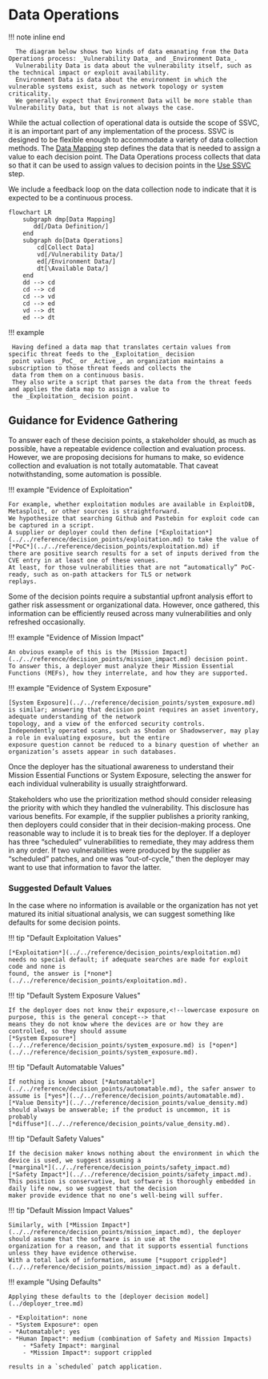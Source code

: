 # Data Operations

!!! note inline end

      The diagram below shows two kinds of data emanating from the Data Operations process: _Vulnerability Data_ and _Environment Data_.
      Vulnerability Data is data about the vulnerability itself, such as the technical impact or exploit availability.
      Environment Data is data about the environment in which the vulnerable systems exist, such as network topology or system criticality.
      We generally expect that Environment Data will be more stable than Vulnerability Data, but that is not always the case.

While the actual collection of operational data is outside the scope of SSVC, it is an important part of any implementation
of the process.
SSVC is designed to be flexible enough to accommodate a variety of data collection methods.
The [Data Mapping](prepare.md) step defines the data that is needed to assign a value to each decision point.
The Data Operations process collects that data so that it can be used to assign values to decision points in the 
[Use SSVC](use.md) step.

We include a feedback loop on the data collection node to indicate that it is expected to be a continuous process. 

```mermaid
flowchart LR
    subgraph dmp[Data Mapping]
       dd[/Data Definition/]
    end
    subgraph do[Data Operations]
        cd[Collect Data]
        vd[/Vulnerability Data/]
        ed[/Environment Data/]
        dt[\Available Data/]
    end
    dd --> cd
    cd --> cd
    cd --> vd
    cd --> ed
    vd --> dt
    ed --> dt
```

!!! example

     Having defined a data map that translates certain values from specific threat feeds to the _Exploitation_ decision 
     point values _PoC_ or _Active_, an organization maintains a subscription to those threat feeds and collects the 
     data from them on a continuous basis. 
     They also write a script that parses the data from the threat feeds and applies the data map to assign a value to 
     the _Exploitation_ decision point.

## Guidance for Evidence Gathering

To answer each of these decision points, a stakeholder should, as much as possible, have a repeatable evidence
collection and evaluation process.
However, we are proposing decisions for humans to make, so evidence collection and evaluation is not totally automatable.
That caveat notwithstanding, some automation is possible.

!!! example "Evidence of Exploitation"

    For example, whether exploitation modules are available in ExploitDB, Metasploit, or other sources is straightforward.
    We hypothesize that searching Github and Pastebin for exploit code can be captured in a script.
    A supplier or deployer could then define [*Exploitation*](../../reference/decision_points/exploitation.md) to take the value of [*PoC*](../../reference/decision_points/exploitation.md) if
    there are positive search results for a set of inputs derived from the CVE entry in at least one of these venues.
    At least, for those vulnerabilities that are not “automatically” PoC-ready, such as on-path attackers for TLS or network
    replays.


Some of the decision points require a substantial upfront analysis effort to gather risk assessment or organizational
data.
However, once gathered, this information can be efficiently reused across many vulnerabilities and only refreshed
occasionally.

!!! example "Evidence of Mission Impact"

    An obvious example of this is the [Mission Impact](../../reference/decision_points/mission_impact.md) decision point.
    To answer this, a deployer must analyze their Mission Essential Functions (MEFs), how they interrelate, and how they are supported.


!!! example "Evidence of System Exposure"

    [System Exposure](../../reference/decision_points/system_exposure.md) is similar; answering that decision point requires an asset inventory, adequate understanding of the network
    topology, and a view of the enforced security controls.
    Independently operated scans, such as Shodan or Shadowserver, may play a role in evaluating exposure, but the entire
    exposure question cannot be reduced to a binary question of whether an organization’s assets appear in such databases.


Once the deployer has the situational awareness to understand their Mission Essential Functions or System Exposure, selecting the answer for each individual
vulnerability is usually straightforward.

Stakeholders who use the prioritization method should consider releasing the priority with which they handled the
vulnerability.
This disclosure has various benefits.
For example, if the supplier publishes a priority ranking, then deployers could consider that in their decision-making
process.
One reasonable way to include it is to break ties for the deployer.
If a deployer has three “scheduled” vulnerabilities to remediate, they may address them in any order.
If two vulnerabilities were produced by the supplier as “scheduled” patches, and one was “out-of-cycle,” then the
deployer may want to use that information to favor the latter.

### Suggested Default Values

In the case where no information is available or the organization has not yet matured its initial situational analysis,
we can suggest something like defaults for some decision points.

!!! tip "Default Exploitation Values"
    
    [*Exploitation*](../../reference/decision_points/exploitation.md) needs no special default; if adequate searches are made for exploit code and none is
    found, the answer is [*none*](../../reference/decision_points/exploitation.md).

!!! tip "Default System Exposure Values"

    If the deployer does not know their exposure,<!--lowercase exposure on purpose, this is the general concept--> that
    means they do not know where the devices are or how they are controlled, so they should assume
    [*System Exposure*](../../reference/decision_points/system_exposure.md) is [*open*](../../reference/decision_points/system_exposure.md).


!!! tip "Default Automatable Values"

    If nothing is known about [*Automatable*](../../reference/decision_points/automatable.md), the safer answer to assume is [*yes*](../../reference/decision_points/automatable.md).
    [*Value Density*](../../reference/decision_points/value_density.md) should always be answerable; if the product is uncommon, it is probably
    [*diffuse*](../../reference/decision_points/value_density.md).

!!! tip "Default Safety Values"

    If the decision maker knows nothing about the environment in which the device is used, we suggest assuming a
    [*marginal*](../../reference/decision_points/safety_impact.md) [*Safety Impact*](../../reference/decision_points/safety_impact.md).
    This position is conservative, but software is thoroughly embedded in daily life now, so we suggest that the decision
    maker provide evidence that no one’s well-being will suffer.

!!! tip "Default Mission Impact Values"

    Similarly, with [*Mission Impact*](../../reference/decision_points/mission_impact.md), the deployer should assume that the software is in use at the
    organization for a reason, and that it supports essential functions unless they have evidence otherwise.
    With a total lack of information, assume [*support crippled*](../../reference/decision_points/mission_impact.md) as a default.
   

!!! example "Using Defaults"

    Applying these defaults to the [deployer decision model](../deployer_tree.md)

    - *Exploitation*: none
    - *System Exposure*: open
    - *Automatable*: yes
    - *Human Impact*: medium (combination of Safety and Mission Impacts)
        - *Safety Impact*: marginal
        - *Mission Impact*: support crippled

    results in a `scheduled` patch application.
